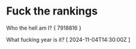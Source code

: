# Fuck the rankings

Who the hell am I?
{ 7918816 }

What fucking year is it?
[ 2024-11-04T14:30:00Z ]
